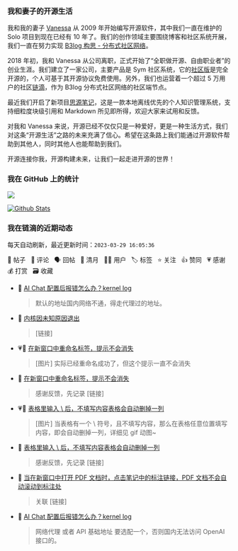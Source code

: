 ### 我和妻子的开源生活

我和我的妻子 [Vanessa](https://github.com/Vanessa219) 从 2009 年开始编写开源软件，其中我们一直在维护的 Solo 项目到现在已经有 10 年了。我们的创作领域主要围绕博客和社区系统开展，我们一直在努力实现 [B3log 构思 - 分布式社区网络](https://ld246.com/article/1546941897596)。

2018 年初，我和 Vanessa 从公司离职，正式开始了“全职做开源、自由职业者”的创业生涯。我们建立了一家公司，主要产品是 Sym 社区系统，它的[社区版](https://github.com/88250/symphony)是完全开源的，个人可基于其开源协议免费使用。另外，我们也运营着一个超过 5 万用户的社区[链滴](https://ld246.com)，作为 B3log 分布式社区网络的社区端节点。

最近我们开启了新项目[思源笔记](https://github.com/siyuan-note/siyuan)，这是一款本地离线优先的个人知识管理系统，支持细粒度块级引用和 Markdown 所见即所得，欢迎大家来试用和反馈。

对我和 Vanessa 来说，开源已经不仅仅只是一种爱好，更是一种生活方式，我们对这条“开源生活”之路的未来充满了信心。希望在这条路上我们能通过开源软件帮助到其他人，同时其他人也能帮助到我们。

开源连接你我，开源构建未来，让我们一起走进开源的世界！

### 我在 GitHub 上的统计

<a title="Hits" target="_blank" href="https://github.com/88250/88250"><img src="https://hits.b3log.org/88250/88250.svg"></a>

[![Github Stats](https://github-readme-stats.vercel.app/api?username=88250&theme=tokyonight&show_icons=true)](https://github.com/88250)

<!--events start -->

### 我在链滴的近期动态

每天自动刷新，最近更新时间：`2023-03-29 16:05:36`

📝 帖子 &nbsp; 💬 评论 &nbsp; 🗣 回帖 &nbsp; 🌙 清月 &nbsp; 👨‍💻 用户 &nbsp; 🏷️ 标签 &nbsp; ⭐️ 关注 &nbsp; 👍 赞同 &nbsp; 💗 感谢 &nbsp; 💰 打赏 &nbsp; 🗃 收藏

* 💬 [AI Chat 配置后报错怎么办？kernel log](https://ld246.com/article/1680063029536/comment/1680069795766#comments)

  > 默认的地址国内网络不通，得走代理过的地址。
* 💬 [内核因未知原因退出](https://ld246.com/article/1634663093126/comment/1680068496558#comments)

  > [链接]
* 💗📝 [在新窗口中重命名标签，提示不会消失](https://ld246.com/article/1680017552495)

  > [图片] 实际已经重命名成功了，但这个提示一直不会消失
* 💬 [在新窗口中重命名标签，提示不会消失](https://ld246.com/article/1680017552495/comment/1680068265459#comments)

  > 感谢反馈，先记录 [链接]
* 💗📝 [表格里输入 \ 后，不填写内容表格会自动删掉一列](https://ld246.com/article/1680055506040)

  > [图片] 当表格有一个 \ 符号，且不填写内容，那么在表格任意位置填写内容，即会自动删掉一列，详细见 gif 动图~
* 💬 [表格里输入 \ 后，不填写内容表格会自动删掉一列](https://ld246.com/article/1680055506040/comment/1680068088632#comments)

  > 感谢反馈，先记录 [链接]
* 💬 [当在新窗口中打开 PDF 文档时，点击笔记中的标注链接，PDF 文档不会自动滚动到标注处](https://ld246.com/article/1680065167986/comment/1680067708934#comments)

  > 关联 [链接]
* 💬 [AI Chat 配置后报错怎么办？kernel log](https://ld246.com/article/1680063029536/comment/1680067650638#comments)

  > 网络代理 或者 API 基础地址 要选配一个，否则国内无法访问 OpenAI 接口的。


<!--events end -->
